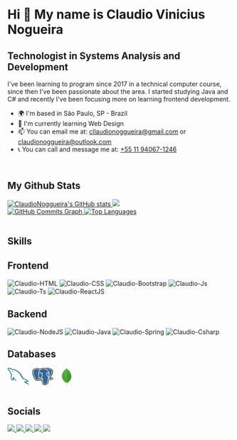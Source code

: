 Hi 👋 My name is Claudio Vinicius Nogueira
==========================================

Technologist in Systems Analysis and Development
------------------------------------------------

I've been learning to program since 2017 in a technical computer course, since then I've been passionate about the area. I started studying Java and C# and recently I've been focusing more on learning frontend development.

* 🌍  I'm based in São Paulo, SP - Brazil
* 🧠  I'm currently learning Web Design
* 📫  You can email me at: [cllaudionoggueira@gmail.com](mailto:cllaudionoggueira@gmail.com) or [claudionoggueira@outlook.com](mailto:claudionoggueira@outlook.com)
* 📞  You can call and message me at: [+55 11 94067-1246](https://api.whatsapp.com/send?phone=5511940671246&text=Contato%20-%20Claudio%20Vinicius%20Nogueira)

<br>

## My Github Stats

<div style="display: inline_block">
  <a href="http://www.github.com/ClaudioNoggueira" align="left">
    <img height="144rem" src="https://github-readme-stats.vercel.app/api?username=ClaudioNoggueira&show_icons=true&hide=contribs,issues&count_private=true&title_color=10b981&text_color=ffffff&icon_color=10b981&bg_color=1c1917&hide_border=true&show_icons=true" alt="ClaudioNoggueira's GitHub stats" />
  </a>

  <a href="http://www.github.com/ClaudioNoggueira" align="right">
    <img height="144rem" src="https://github-readme-streak-stats.herokuapp.com/?user=ClaudioNoggueira&stroke=ffffff&background=1c1917&ring=10b981&fire=10b981&currStreakNum=ffffff&currStreakLabel=10b981&sideNums=ffffff&sideLabels=ffffff&dates=ffffff&hide_border=true" />
  </a>
</div>

<div style="display: inline_block">
  <a href="http://www.github.com/ClaudioNoggueira">
    <img height="215rem" src="https://activity-graph.herokuapp.com/graph?username=ClaudioNoggueira&bg_color=1c1917&color=ffffff&line=10b981&point=ffffff&area_color=1c1917&area=true&hide_border=true&custom_title=GitHub%20Commits%20Graph" alt="GitHub Commits Graph" />
  </a>

  <a href="https://github.com/ClaudioNoggueira" align="right">
    <img height="215rem"  src="https://github-readme-stats.vercel.app/api/top-langs/?username=ClaudioNoggueira&langs_count=5&title_color=10b981&text_color=ffffff&icon_color=10b981&bg_color=1c1917&hide_border=true&locale=en&custom_title=Top%20%Languages" alt="Top Languages" />
  </a>
</div>
  
<br>
  
## Skills

Frontend
--------
<div style="display: inline_block">
  <img align="center" alt="Claudio-HTML" title="HTML5" height="35" src="https://img.shields.io/badge/HTML5-E34F26?style=for-the-badge&logo=html5&logoColor=white">
  <img align="center" alt="Claudio-CSS" title="CSS3" height="35" src="https://img.shields.io/badge/CSS3-1572B6?style=for-the-badge&logo=css3&logoColor=white">  
  <img align="center" alt="Claudio-Bootstrap" title="Bootstrap" height="35" src="https://img.shields.io/badge/Bootstrap-563D7C?style=for-the-badge&logo=bootstrap&logoColor=white">
  <img align="center" alt="Claudio-Js" title="Javascript" height="35" src="https://img.shields.io/badge/JavaScript-F7DF1E?style=for-the-badge&logo=javascript&logoColor=black">
  <img align="center" alt="Claudio-Ts" title="Typescript" height="35" src="https://img.shields.io/badge/TypeScript-007ACC?style=for-the-badge&logo=typescript&logoColor=white">
  <img align="center" alt="Claudio-ReactJS" title="ReactJS" height="35" src="https://img.shields.io/badge/React-20232A?style=for-the-badge&logo=react&logoColor=61DAFB">
</div>

Backend
-------
<div style="display: inline_block">
  <img align="center" alt="Claudio-NodeJS" title="NodeJS" height="35" src="https://img.shields.io/badge/Node.js-43853D?style=for-the-badge&logo=node.js&logoColor=white">
  <img align="center" alt="Claudio-Java" title="Java" height="35" src="https://img.shields.io/badge/Java-ED8B00?style=for-the-badge&logo=java&logoColor=white">
  <img align="center" alt="Claudio-Spring" title="Spring Boot" height="35" src="https://img.shields.io/badge/Spring-6DB33F?style=for-the-badge&logo=spring&logoColor=white">
  <img align="center" alt="Claudio-Csharp" title="C#" height="35" src="https://img.shields.io/badge/C%23-239120?style=for-the-badge&logo=c-sharp&logoColor=white">
</div>

Databases
---------
<div style="display: inline_block">
  <img align="center" alt="Claudio-MySQL" title="MySQL" height="40" width="50" src="https://github.com/devicons/devicon/blob/master/icons/mysql/mysql-original.svg">
  <img align="center" alt="Claudio-PostgreSQL" title="PostgreSQL" height="40" width="50" src="https://github.com/devicons/devicon/blob/master/icons/postgresql/postgresql-original.svg">
  <img align="center" alt="Claudio-MongoDB" title="MongoDB" height="40" width="50" src="https://github.com/devicons/devicon/blob/master/icons/mongodb/mongodb-original.svg">
</div>

<br>
  
## Socials
 <div>
  <a href = "mailto:cllaudionoggueira@gmail.com">
    <img src="https://img.shields.io/badge/Gmail-D14836?style=for-the-badge&logo=gmail&logoColor=white" target="_blank">
  </a>
  <a href="mailto:claudionoggueira@gmail.com">
    <img src="https://img.shields.io/badge/Microsoft_Outlook-0078D4?style=for-the-badge&logo=microsoft-outlook&logoColor=white" target="_blank">
  </a>
  <a href= "https://api.whatsapp.com/send?phone=5511940671246&text=Contato%20-%20Claudio%20Vinicius%20Nogueira">
    <img src="https://img.shields.io/badge/WhatsApp-25D366?style=for-the-badge&logo=whatsapp&logoColor=white">
  </a>
  <a href="https://www.linkedin.com/in/claudio-vinicius-nogueira-3bb856145/" target="_blank">
    <img src="https://img.shields.io/badge/-LinkedIn-%230077B5?style=for-the-badge&logo=linkedin&logoColor=white" target="_blank">
  </a> 
  <a href="https://discord.com/users/ClaudioNogueira#7216" rel="noreferrer">
    <img src="https://img.shields.io/badge/Discord-7289DA?style=for-the-badge&logo=discord&logoColor=white" target="_blank">
  </a>
</div>
